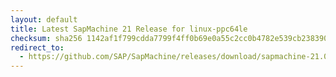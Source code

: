 ```yaml
---
layout: default
title: Latest SapMachine 21 Release for linux-ppc64le
checksum: sha256 1142af1f799cdda7799f4ff0b69e0a55c2cc0b4782e539cb2383904ff964e813
redirect_to:
  - https://github.com/SAP/SapMachine/releases/download/sapmachine-21.0.4/sapmachine-jre-21.0.4_linux-ppc64le_bin.tar.gz
---
```

